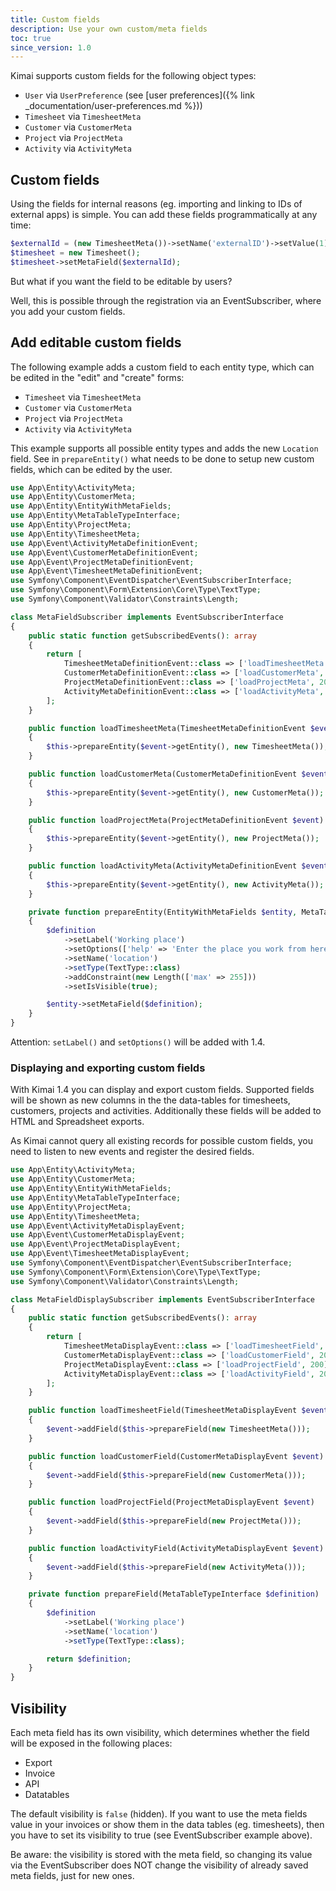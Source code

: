 ```yaml
---
title: Custom fields
description: Use your own custom/meta fields 
toc: true
since_version: 1.0
---
```


Kimai supports custom fields for the following object types:

- `User` via `UserPreference` (see [user preferences]({% link _documentation/user-preferences.md %}))
- `Timesheet` via `TimesheetMeta` 
- `Customer` via `CustomerMeta` 
- `Project` via `ProjectMeta` 
- `Activity` via `ActivityMeta`

## Custom fields

Using the fields for internal reasons (eg. importing and linking to IDs of external apps) is simple.
You can add these fields programmatically at any time:
```php
$externalId = (new TimesheetMeta())->setName('externalID')->setValue(1);
$timesheet = new Timesheet();
$timesheet->setMetaField($externalId);
``` 

But what if you want the field to be editable by users?

Well, this is possible through the registration via an EventSubscriber, where you add your custom fields.

## Add editable custom fields

The following example adds a custom field to each entity type, which can be edited in the "edit" and "create" forms:

- `Timesheet` via `TimesheetMeta` 
- `Customer` via `CustomerMeta` 
- `Project` via `ProjectMeta` 
- `Activity` via `ActivityMeta`

This example supports all possible entity types and adds the new `Location` field.
See in `prepareEntity()` what needs to be done to setup new custom fields, which can be edited by the user. 

```php
use App\Entity\ActivityMeta;
use App\Entity\CustomerMeta;
use App\Entity\EntityWithMetaFields;
use App\Entity\MetaTableTypeInterface;
use App\Entity\ProjectMeta;
use App\Entity\TimesheetMeta;
use App\Event\ActivityMetaDefinitionEvent;
use App\Event\CustomerMetaDefinitionEvent;
use App\Event\ProjectMetaDefinitionEvent;
use App\Event\TimesheetMetaDefinitionEvent;
use Symfony\Component\EventDispatcher\EventSubscriberInterface;
use Symfony\Component\Form\Extension\Core\Type\TextType;
use Symfony\Component\Validator\Constraints\Length;

class MetaFieldSubscriber implements EventSubscriberInterface
{
    public static function getSubscribedEvents(): array
    {
        return [
            TimesheetMetaDefinitionEvent::class => ['loadTimesheetMeta', 200],
            CustomerMetaDefinitionEvent::class => ['loadCustomerMeta', 200],
            ProjectMetaDefinitionEvent::class => ['loadProjectMeta', 200],
            ActivityMetaDefinitionEvent::class => ['loadActivityMeta', 200],
        ];
    }

    public function loadTimesheetMeta(TimesheetMetaDefinitionEvent $event)
    {
        $this->prepareEntity($event->getEntity(), new TimesheetMeta());
    }

    public function loadCustomerMeta(CustomerMetaDefinitionEvent $event)
    {
        $this->prepareEntity($event->getEntity(), new CustomerMeta());
    }

    public function loadProjectMeta(ProjectMetaDefinitionEvent $event)
    {
        $this->prepareEntity($event->getEntity(), new ProjectMeta());
    }

    public function loadActivityMeta(ActivityMetaDefinitionEvent $event)
    {
        $this->prepareEntity($event->getEntity(), new ActivityMeta());
    }

    private function prepareEntity(EntityWithMetaFields $entity, MetaTableTypeInterface $definition)
    {
        $definition
            ->setLabel('Working place')
            ->setOptions(['help' => 'Enter the place you work from here'])
            ->setName('location')
            ->setType(TextType::class)
            ->addConstraint(new Length(['max' => 255]))
            ->setIsVisible(true);

        $entity->setMetaField($definition);
    }
}
```

Attention: `setLabel()` and `setOptions()` will be added with 1.4.

### Displaying and exporting custom fields

With Kimai 1.4 you can display and export custom fields. 
Supported fields will be shown as new columns in the the data-tables for timesheets, customers, projects and activities. 
Additionally these fields will be added to HTML and Spreadsheet exports. 

As Kimai cannot query all existing records for possible custom fields, you need to listen to new events and 
register the desired fields. 

```php
use App\Entity\ActivityMeta;
use App\Entity\CustomerMeta;
use App\Entity\EntityWithMetaFields;
use App\Entity\MetaTableTypeInterface;
use App\Entity\ProjectMeta;
use App\Entity\TimesheetMeta;
use App\Event\ActivityMetaDisplayEvent;
use App\Event\CustomerMetaDisplayEvent;
use App\Event\ProjectMetaDisplayEvent;
use App\Event\TimesheetMetaDisplayEvent;
use Symfony\Component\EventDispatcher\EventSubscriberInterface;
use Symfony\Component\Form\Extension\Core\Type\TextType;
use Symfony\Component\Validator\Constraints\Length;

class MetaFieldDisplaySubscriber implements EventSubscriberInterface
{
    public static function getSubscribedEvents(): array
    {
        return [
            TimesheetMetaDisplayEvent::class => ['loadTimesheetField', 200],
            CustomerMetaDisplayEvent::class => ['loadCustomerField', 200],
            ProjectMetaDisplayEvent::class => ['loadProjectField', 200],
            ActivityMetaDisplayEvent::class => ['loadActivityField', 200],
        ];
    }

    public function loadTimesheetField(TimesheetMetaDisplayEvent $event)
    {
        $event->addField($this->prepareField(new TimesheetMeta()));
    }

    public function loadCustomerField(CustomerMetaDisplayEvent $event)
    {
        $event->addField($this->prepareField(new CustomerMeta()));
    }

    public function loadProjectField(ProjectMetaDisplayEvent $event)
    {
        $event->addField($this->prepareField(new ProjectMeta()));
    }

    public function loadActivityField(ActivityMetaDisplayEvent $event)
    {
        $event->addField($this->prepareField(new ActivityMeta()));
    }

    private function prepareField(MetaTableTypeInterface $definition)
    {
        $definition
            ->setLabel('Working place')
            ->setName('location')
            ->setType(TextType::class);

        return $definition;
    }
}
```

## Visibility

Each meta field has its own visibility, which determines whether the field will be exposed
in the following places:

- Export
- Invoice
- API
- Datatables

The default visibility is `false` (hidden). If you want to use the meta fields value in your invoices or show them in 
the data tables (eg. timesheets), then you have to set its visibility to true (see EventSubscriber example above).

Be aware: the visibility is stored with the meta field, so changing its value via the EventSubscriber 
does NOT change the visibility of already saved meta fields, just for new ones. 
